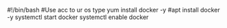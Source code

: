 

#!/bin/bash
#Use acc to ur os type
yum install docker -y
#apt install docker -y
systemctl start docker
systemctl enable docker
